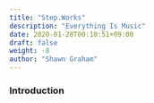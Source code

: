 ```yaml
---
title: "Step.Works"
description: "Everything Is Music"
date: 2020-01-28T00:10:51+09:00
draft: false
weight: -8
author: "Shawn Graham"
---
```


### Introduction
